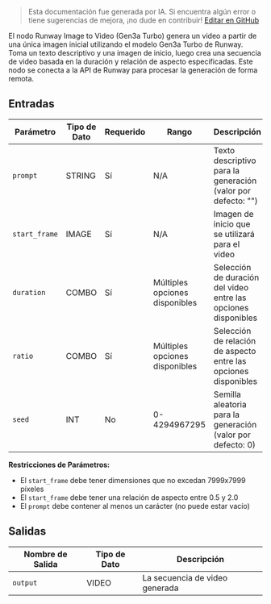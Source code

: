 > Esta documentación fue generada por IA. Si encuentra algún error o tiene sugerencias de mejora, ¡no dude en contribuir! [Editar en GitHub](https://github.com/Comfy-Org/embedded-docs/blob/main/comfyui_embedded_docs/docs/RunwayImageToVideoNodeGen3a/es.md)

El nodo Runway Image to Video (Gen3a Turbo) genera un video a partir de una única imagen inicial utilizando el modelo Gen3a Turbo de Runway. Toma un texto descriptivo y una imagen de inicio, luego crea una secuencia de video basada en la duración y relación de aspecto especificadas. Este nodo se conecta a la API de Runway para procesar la generación de forma remota.

## Entradas

| Parámetro | Tipo de Dato | Requerido | Rango | Descripción |
|-----------|-----------|----------|-------|-------------|
| `prompt` | STRING | Sí | N/A | Texto descriptivo para la generación (valor por defecto: "") |
| `start_frame` | IMAGE | Sí | N/A | Imagen de inicio que se utilizará para el video |
| `duration` | COMBO | Sí | Múltiples opciones disponibles | Selección de duración del video entre las opciones disponibles |
| `ratio` | COMBO | Sí | Múltiples opciones disponibles | Selección de relación de aspecto entre las opciones disponibles |
| `seed` | INT | No | 0-4294967295 | Semilla aleatoria para la generación (valor por defecto: 0) |

**Restricciones de Parámetros:**

- El `start_frame` debe tener dimensiones que no excedan 7999x7999 píxeles
- El `start_frame` debe tener una relación de aspecto entre 0.5 y 2.0
- El `prompt` debe contener al menos un carácter (no puede estar vacío)

## Salidas

| Nombre de Salida | Tipo de Dato | Descripción |
|-------------|-----------|-------------|
| `output` | VIDEO | La secuencia de video generada |
